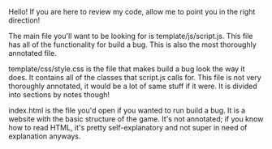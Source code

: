 Hello!
If you are here to review my code, allow me to point you in the right direction!

The main file you'll want to be looking for is template/js/script.js.
This file has all of the functionality for build a bug.
This is also the most thoroughly annotated file.


template/css/style.css is the file that makes build a bug look the way it does. 
It contains all of the classes that script.js calls for.
This file is not very thoroughly annotated, it would be a lot of same stuff if it were. It is divided into sections by notes though!

index.html is the file you'd open if you wanted to run build a bug.
It is a website with the basic structure of the game.
It's not annotated; if you know how to read HTML, it's pretty self-explanatory and not super in need of explanation anyways.
